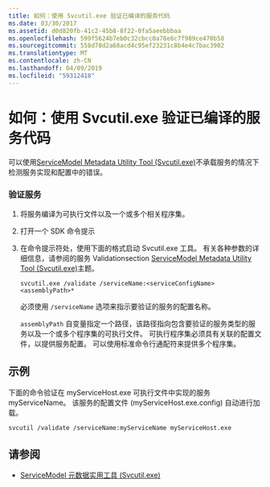 ```yaml
---
title: 如何：使用 Svcutil.exe 验证已编译的服务代码
ms.date: 03/30/2017
ms.assetid: d0d820fb-41c2-45b8-8f22-0fa5aeebbbaa
ms.openlocfilehash: 599f5624b7eb0c32cbcc0a78e6c7f989ce470b58
ms.sourcegitcommit: 558d78d2a68acd4c95ef23231c8b4e4c7bac3902
ms.translationtype: MT
ms.contentlocale: zh-CN
ms.lasthandoff: 04/09/2019
ms.locfileid: "59312418"
---
```

# <a name="how-to-use-svcutilexe-to-validate-compiled-service-code"></a>如何：使用 Svcutil.exe 验证已编译的服务代码
可以使用[ServiceModel Metadata Utility Tool (Svcutil.exe)](../../../../docs/framework/wcf/servicemodel-metadata-utility-tool-svcutil-exe.md)不承载服务的情况下检测服务实现和配置中的错误。  
  
### <a name="to-validate-a-service"></a>验证服务  
  
1. 将服务编译为可执行文件以及一个或多个相关程序集。  
  
2. 打开一个 SDK 命令提示  
  
3. 在命令提示符处，使用下面的格式启动 Svcutil.exe 工具。 有关各种参数的详细信息，请参阅的服务 Validationsection [ServiceModel Metadata Utility Tool (Svcutil.exe)](../../../../docs/framework/wcf/servicemodel-metadata-utility-tool-svcutil-exe.md)主题。  
  
    ```  
    svcutil.exe /validate /serviceName:<serviceConfigName>  <assemblyPath>*  
    ```  
  
     必须使用 `/serviceName` 选项来指示要验证的服务的配置名称。  
  
     `assemblyPath` 自变量指定一个路径，该路径指向包含要验证的服务类型的服务以及一个或多个程序集的可执行文件。 可执行程序集必须具有关联的配置文件，以提供服务配置。 可以使用标准命令行通配符来提供多个程序集。  
  
## <a name="example"></a>示例  
 下面的命令验证在 myServiceHost.exe 可执行文件中实现的服务 myServiceName。  该服务的配置文件 (myServiceHost.exe.config) 自动进行加载。  
  
```  
svcutil /validate /serviceName:myServiceName myServiceHost.exe  
```  
  
## <a name="see-also"></a>请参阅

- [ServiceModel 元数据实用工具 (Svcutil.exe)](../../../../docs/framework/wcf/servicemodel-metadata-utility-tool-svcutil-exe.md)
